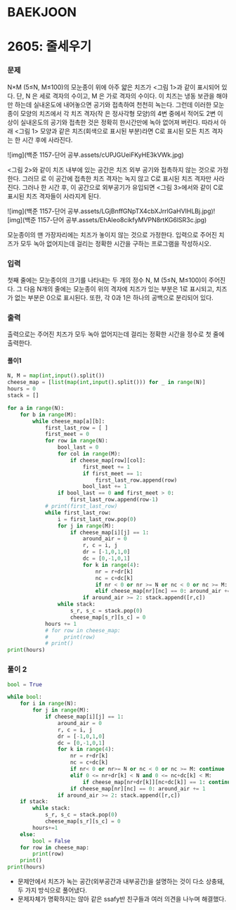# BAEKJOON

# 2605: 줄세우기

### 문제

N×M (5≤N, M≤100)의 모눈종이 위에 아주 얇은 치즈가 <그림 1>과 같이 표시되어 있다. 단, N 은 세로 격자의 수이고, M 은 가로 격자의 수이다. 이 치즈는 냉동 보관을 해야만 하는데 실내온도에 내어놓으면 공기와 접촉하여 천천히 녹는다. 그런데 이러한 모눈종이 모양의 치즈에서 각 치즈 격자(작 은 정사각형 모양)의 4변 중에서 적어도 2변 이상이 실내온도의 공기와 접촉한 것은 정확히 한시간만에 녹아 없어져 버린다. 따라서 아래 <그림 1> 모양과 같은 치즈(회색으로 표시된 부분)라면 C로 표시된 모든 치즈 격자는 한 시간 후에 사라진다.

![img](백준 1157-단어 공부.assets/cUPJGUeiFKyHE3kVWk.jpg)

<그림 2>와 같이 치즈 내부에 있는 공간은 치즈 외부 공기와 접촉하지 않는 것으로 가정한다. 그러므 로 이 공간에 접촉한 치즈 격자는 녹지 않고 C로 표시된 치즈 격자만 사라진다. 그러나 한 시간 후, 이 공간으로 외부공기가 유입되면 <그림 3>에서와 같이 C로 표시된 치즈 격자들이 사라지게 된다.

![img](백준 1157-단어 공부.assets/LGjBnffGNpTX4cbXJrrlGaHVlHLBj.jpg)![img](백준 1157-단어 공부.assets/EhAleo8cikfyMVPN8rtKG6lSR3c.jpg)

모눈종이의 맨 가장자리에는 치즈가 놓이지 않는 것으로 가정한다. 입력으로 주어진 치즈가 모두 녹아 없어지는데 걸리는 정확한 시간을 구하는 프로그램을 작성하시오.

### 입력

첫째 줄에는 모눈종이의 크기를 나타내는 두 개의 정수 N, M (5≤N, M≤100)이 주어진다. 그 다음 N개의 줄에는 모눈종이 위의 격자에 치즈가 있는 부분은 1로 표시되고, 치즈가 없는 부분은 0으로 표시된다. 또한, 각 0과 1은 하나의 공백으로 분리되어 있다.

### 출력

출력으로는 주어진 치즈가 모두 녹아 없어지는데 걸리는 정확한 시간을 정수로 첫 줄에 출력한다.

#### 풀이1

```python
N, M = map(int,input().split())
cheese_map = [list(map(int,input().split())) for _ in range(N)]
hours = 0
stack = []

for a in range(N):
    for b in range(M):
        while cheese_map[a][b]:
            first_last_row = [ ]
            first_meet = 0
            for row in range(N):
                bool_last = 0
                for col in range(M):
                    if cheese_map[row][col]:
                        first_meet += 1
                        if first_meet == 1:
                            first_last_row.append(row)
                        bool_last += 1
                if bool_last == 0 and first_meet > 0:
                    first_last_row.append(row-1)
            # print(first_last_row)
            while first_last_row:
                i = first_last_row.pop(0)
                for j in range(M):
                    if cheese_map[i][j] == 1:
                        around_air = 0
                        r, c = i, j
                        dr = [-1,0,1,0]
                        dc = [0,-1,0,1]
                        for k in range(4):
                            nr = r+dr[k]
                            nc = c+dc[k]
                            if nr < 0 or nr >= N or nc < 0 or nc >= M: continue
                            elif cheese_map[nr][nc] == 0: around_air += 1
                        if around_air >= 2: stack.append([r,c])
                while stack:
                    s_r, s_c = stack.pop(0)
                    cheese_map[s_r][s_c] = 0
            hours += 1
            # for row in cheese_map:
            #     print(row)
            # print()
print(hours)
```



### 풀이 2

```python
bool = True

while bool:
    for i in range(N):
        for j in range(M):
            if cheese_map[i][j] == 1:
                around_air = 0
                r, c = i, j
                dr = [-1,0,1,0]
                dc = [0,-1,0,1]
                for k in range(4):
                    nr = r+dr[k]
                    nc = c+dc[k]
                    if nr< 0 or nr>= N or nc < 0 or nc >= M: continue
                    elif 0 <= nr+dr[k] < N and 0 <= nc+dc[k] < M:
                        if cheese_map[nr+dr[k]][nc+dc[k]] == 1: continue
                    if cheese_map[nr][nc] == 0: around_air += 1
                if around_air >= 2: stack.append([r,c])
    if stack:
        while stack:
            s_r, s_c = stack.pop(0)
            cheese_map[s_r][s_c] = 0
        hours+=1
    else:
        bool = False
    for row in cheese_map:
        print(row)
    print()
print(hours)
```

- 문제안에서 치즈가 녹는 공간(외부공간과 내부공간)을 설명하는 것이 다소 상충돼, 두 가지 방식으로 풀어냈다.
- 문제자체가 명확하지는 않아 같은 ssafy반 친구들과 여러 의견을 나누며 해결했다.

